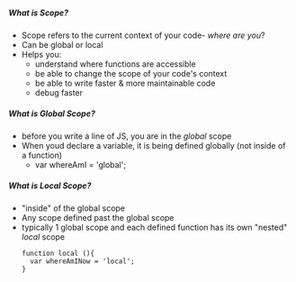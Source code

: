 ##### What is Scope?
* Scope refers to the current context of your code- _where are you_?
* Can be global or local
* Helps you:
  * understand where functions are accessible
  * be able to change the scope of your code's context
  * be able to write faster & more maintainable code
  * debug faster

##### What is Global Scope?
* before you write a line of JS, you are in the _global_ scope
* When youd declare a variable, it is being defined globally (not inside of a function)
  * var whereAmI = 'global';

##### What is Local Scope?
* "inside" of the global scope
* Any scope defined past the global scope
* typically 1 global scope and each defined function has its own "nested" _local_ scope
  ```
  function local (){
    var whereAmINow = 'local';
  }
```
